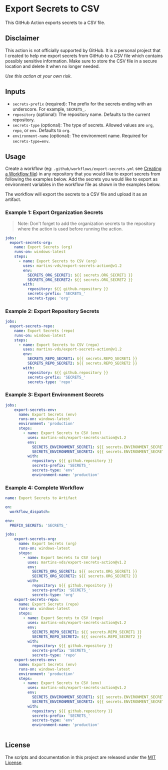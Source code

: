# Export Secrets to CSV

This GitHub Action exports secrets to a CSV file.

## Disclaimer

This action is not officially supported by GitHub. It is a personal project that I created to help me export secrets from GitHub to a CSV file which contains possibly sensitive information. Make sure to store the CSV file in a secure location and delete it when no longer needed. 

*Use this action at your own risk.*

## Inputs

- `secrets-prefix` (required): The prefix for the secrets ending with an underscore. For example, `SECRETS_`.
- `repository` (optional): The repository name. Defaults to the current repository.
- `secrets-type` (optional): The type of secrets. Allowed values are `org`, `repo`, or `env`. Defaults to `org`.
- `environment-name` (optional): The environment name. Required for `secrets-type=env`.

## Usage

Create a workflow (eg: `.github/workflows/export-secrets.yml` see [Creating a Workflow file](https://help.github.com/en/articles/configuring-a-workflow#creating-a-workflow-file)) in any repository that you would like to export secrets from following the examples below. Add the secrets you would like to export as environment variables in the workflow file as shown in the examples below.

The workflow will export the secrets to a CSV file and upload it as an artifact.

### Example 1: Export Organization Secrets

> Note: Don't forget to add the organization secrets to the repository where the action is used before running the action.

```yaml
jobs:
  export-secrets-org:
    name: Export Secrets (org)
    runs-on: windows-latest
    steps:
      - name: Export Secrets to CSV (org)
        uses: martins-vds/export-secrets-action@v1.2
        env:
          SECRETS_ORG_SECRET1: ${{ secrets.ORG_SECRET1 }}
          SECRETS_ORG_SECRET2: ${{ secrets.ORG_SECRET2 }}
        with:
          repository: ${{ github.repository }}
          secrets-prefix: 'SECRETS_'
          secrets-type: 'org'
```

### Example 2: Export Repository Secrets

```yaml
jobs:
  export-secrets-repo:
    name: Export Secrets (repo)
    runs-on: windows-latest
    steps:
      - name: Export Secrets to CSV (repo)
        uses: martins-vds/export-secrets-action@v1.2
        env:
          SECRETS_REPO_SECRET1: ${{ secrets.REPO_SECRET1 }}
          SECRETS_REPO_SECRET2: ${{ secrets.REPO_SECRET2 }}    
        with:
          repository: ${{ github.repository }}
          secrets-prefix: 'SECRETS_'
          secrets-type: 'repo'
```

### Example 3: Export Environment Secrets

```yaml
jobs:
    export-secrets-env:
      name: Export Secrets (env)
      runs-on: windows-latest
      environment: 'production'
      steps:
        - name: Export Secrets to CSV (env)
          uses: martins-vds/export-secrets-action@v1.2    
          env:
            SECRETS_ENVIRONMENT_SECRET1: ${{ secrets.ENVIRONMENT_SECRET1 }}
            SECRETS_ENVIRONMENT_SECRET2: ${{ secrets.ENVIRONMENT_SECRET2 }}
          with:
            repository: ${{ github.repository }}
            secrets-prefix: 'SECRETS_'
            secrets-type: 'env'
            environment-name: 'production'
```

### Example 4: Complete Workflow

```yaml
name: Export Secrets to Artifact

on:
  workflow_dispatch:

env:
  PREFIX_SECRETS: 'SECRETS_'

jobs:
    export-secrets-org:
      name: Export Secrets (org)
      runs-on: windows-latest
      steps:
        - name: Export Secrets to CSV (org)
          uses: martins-vds/export-secrets-action@v1.2
          env:
            SECRETS_ORG_SECRET1: ${{ secrets.ORG_SECRET1 }}
            SECRETS_ORG_SECRET2: ${{ secrets.ORG_SECRET2 }}
          with:
            repository: ${{ github.repository }}
            secrets-prefix: 'SECRETS_'
            secrets-type: 'org'
    export-secrets-repo:
      name: Export Secrets (repo)
      runs-on: windows-latest
      steps:
        - name: Export Secrets to CSV (repo)
          uses: martins-vds/export-secrets-action@v1.2
          env:
            SECRETS_REPO_SECRET1: ${{ secrets.REPO_SECRET1 }}
            SECRETS_REPO_SECRET2: ${{ secrets.REPO_SECRET2 }}    
          with:
            repository: ${{ github.repository }}
            secrets-prefix: 'SECRETS_'
            secrets-type: 'repo'
    export-secrets-env:
      name: Export Secrets (env)
      runs-on: windows-latest
      environment: 'production'
      steps:
        - name: Export Secrets to CSV (env)
          uses: martins-vds/export-secrets-action@v1.2    
          env:
            SECRETS_ENVIRONMENT_SECRET1: ${{ secrets.ENVIRONMENT_SECRET1 }}
            SECRETS_ENVIRONMENT_SECRET2: ${{ secrets.ENVIRONMENT_SECRET2 }}
          with:
            repository: ${{ github.repository }}
            secrets-prefix: 'SECRETS_'
            secrets-type: 'env'
            environment-name: 'production'
            
```

## License

The scripts and documentation in this project are released under the [MIT License](LICENSE).

